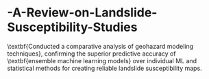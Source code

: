 # -A-Review-on-Landslide-Susceptibility-Studies
\textbf{Conducted a comparative analysis of geohazard modeling techniques}, confirming the superior predictive accuracy of \textbf{ensemble machine learning models} over individual ML and statistical methods for creating reliable landslide susceptibility maps. 
